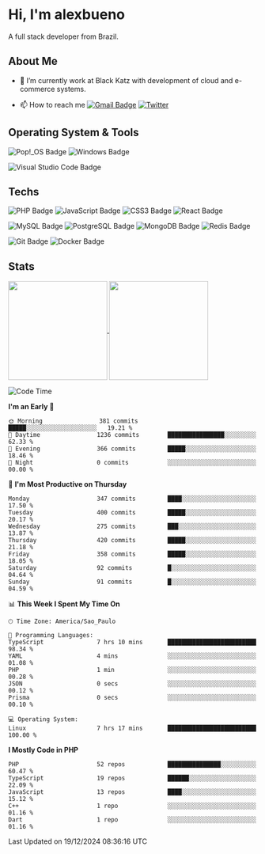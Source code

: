 # Hi, I'm alexbueno

A full stack developer from Brazil.

## About Me

- 🌱 I’m currently work at Black Katz with development of cloud and e-commerce systems.

- 📫 How to reach me [![Gmail Badge](https://img.shields.io/badge/-gmail-c14438?style=for-the-badge&logo=Gmail&logoColor=ffffff)](mailto:alexsandrofbueno@gmail.com) [![Twitter](https://img.shields.io/badge/twitter-1DA1F2.svg?style=for-the-badge&logo=twitter&logoColor=ffffff)](https://twitter.com/Alex_Bueno_7)

## Operating System & Tools

![Pop!_OS Badge](https://img.shields.io/badge/Pop!__OS-48B9C7?logo=popos&logoColor=fff&style=flat)
![Windows Badge](https://img.shields.io/badge/Windows-0078D6?logo=windows&logoColor=fff&style=flat)

![Visual Studio Code Badge](https://img.shields.io/badge/Visual%20Studio%20Code-007ACC?logo=visualstudiocode&logoColor=fff&style=flat)

## Techs

![PHP Badge](https://img.shields.io/badge/PHP-777BB4?logo=php&logoColor=fff&style=flat)
![JavaScript Badge](https://img.shields.io/badge/JavaScript-F7DF1E?logo=javascript&logoColor=000&style=flat)
![CSS3 Badge](https://img.shields.io/badge/CSS3-1572B6?logo=css3&logoColor=fff&style=flat)
![React Badge](https://img.shields.io/badge/React-61DAFB?logo=react&logoColor=000&style=flat)

![MySQL Badge](https://img.shields.io/badge/MySQL-4479A1?logo=mysql&logoColor=fff&style=flat)
![PostgreSQL Badge](https://img.shields.io/badge/PostgreSQL-4169E1?logo=postgresql&logoColor=fff&style=flat)
![MongoDB Badge](https://img.shields.io/badge/MongoDB-47A248?logo=mongodb&logoColor=fff&style=flat)
![Redis Badge](https://img.shields.io/badge/Redis-DC382D?logo=redis&logoColor=fff&style=flat)

![Git Badge](https://img.shields.io/badge/Git-F05032?logo=git&logoColor=fff&style=flat)
![Docker Badge](https://img.shields.io/badge/Docker-2496ED?logo=docker&logoColor=fff&style=flat)


## Stats

<a href="https://github.com/anuraghazra/github-readme-stats">
  <img height=200 align="center" src="https://github-readme-stats.vercel.app/api?username=alexbueno7&theme=dark" />
</a>
<a href="https://github.com/anuraghazra/convoychat">
  <img height=200 align="center" src="https://github-readme-stats.vercel.app/api/top-langs?username=alexbueno7&layout=compact&langs_count=8&card_width=320&theme=dark" />
</a>

<!--START_SECTION:waka-->
![Code Time](http://img.shields.io/badge/Code%20Time-1%2C257%20hrs%2036%20mins-blue)

**I'm an Early 🐤** 

```text
🌞 Morning                381 commits         █████░░░░░░░░░░░░░░░░░░░░   19.21 % 
🌆 Daytime                1236 commits        ████████████████░░░░░░░░░   62.33 % 
🌃 Evening                366 commits         █████░░░░░░░░░░░░░░░░░░░░   18.46 % 
🌙 Night                  0 commits           ░░░░░░░░░░░░░░░░░░░░░░░░░   00.00 % 
```
📅 **I'm Most Productive on Thursday** 

```text
Monday                   347 commits         ████░░░░░░░░░░░░░░░░░░░░░   17.50 % 
Tuesday                  400 commits         █████░░░░░░░░░░░░░░░░░░░░   20.17 % 
Wednesday                275 commits         ███░░░░░░░░░░░░░░░░░░░░░░   13.87 % 
Thursday                 420 commits         █████░░░░░░░░░░░░░░░░░░░░   21.18 % 
Friday                   358 commits         █████░░░░░░░░░░░░░░░░░░░░   18.05 % 
Saturday                 92 commits          █░░░░░░░░░░░░░░░░░░░░░░░░   04.64 % 
Sunday                   91 commits          █░░░░░░░░░░░░░░░░░░░░░░░░   04.59 % 
```


📊 **This Week I Spent My Time On** 

```text
🕑︎ Time Zone: America/Sao_Paulo

💬 Programming Languages: 
TypeScript               7 hrs 10 mins       █████████████████████████   98.34 % 
YAML                     4 mins              ░░░░░░░░░░░░░░░░░░░░░░░░░   01.08 % 
PHP                      1 min               ░░░░░░░░░░░░░░░░░░░░░░░░░   00.28 % 
JSON                     0 secs              ░░░░░░░░░░░░░░░░░░░░░░░░░   00.12 % 
Prisma                   0 secs              ░░░░░░░░░░░░░░░░░░░░░░░░░   00.10 % 

💻 Operating System: 
Linux                    7 hrs 17 mins       █████████████████████████   100.00 % 
```

**I Mostly Code in PHP** 

```text
PHP                      52 repos            ███████████████░░░░░░░░░░   60.47 % 
TypeScript               19 repos            ██████░░░░░░░░░░░░░░░░░░░   22.09 % 
JavaScript               13 repos            ████░░░░░░░░░░░░░░░░░░░░░   15.12 % 
C++                      1 repo              ░░░░░░░░░░░░░░░░░░░░░░░░░   01.16 % 
Dart                     1 repo              ░░░░░░░░░░░░░░░░░░░░░░░░░   01.16 % 
```




 Last Updated on 19/12/2024 08:36:16 UTC
<!--END_SECTION:waka-->
